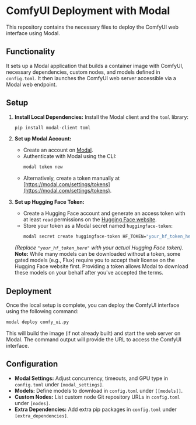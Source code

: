 # ComfyUI Deployment with Modal

This repository contains the necessary files to deploy the ComfyUI web interface using Modal.

## Functionality

It sets up a Modal application that builds a container image with ComfyUI, necessary dependencies, custom nodes, and models defined in `config.toml`. It then launches the ComfyUI web server accessible via a Modal web endpoint.

## Setup

1.  **Install Local Dependencies:**
    Install the Modal client and the `toml` library:
    ```bash
    pip install modal-client toml
    ```

2.  **Set up Modal Account:**
    - Create an account on [Modal](https://modal.com/).
    - Authenticate with Modal using the CLI:
      ```bash
      modal token new
      ```
    - Alternatively, create a token manually at [https://modal.com/settings/tokens](https://modal.com/settings/tokens).

3.  **Set up Hugging Face Token:**
    - Create a Hugging Face account and generate an access token with at least `read` permissions on the [Hugging Face website](https://huggingface.co/settings/tokens).
    - Store your token as a Modal secret named `huggingface-token`:
      ```bash
      modal secret create huggingface-token HF_TOKEN="your_hf_token_here"
      ```
    *(Replace `"your_hf_token_here"` with your actual Hugging Face token)*.
    **Note:** While many models can be downloaded without a token, some gated models (e.g., Flux) require you to accept their license on the Hugging Face website first. Providing a token allows Modal to download these models on your behalf after you've accepted the terms.

## Deployment

Once the local setup is complete, you can deploy the ComfyUI interface using the following command:

```bash
modal deploy comfy_ui.py
```

This will build the image (if not already built) and start the web server on Modal. The command output will provide the URL to access the ComfyUI interface.

## Configuration

-   **Modal Settings:** Adjust concurrency, timeouts, and GPU type in `config.toml` under `[modal_settings]`.
-   **Models:** Define models to download in `config.toml` under `[[models]]`.
-   **Custom Nodes:** List custom node Git repository URLs in `config.toml` under `[nodes]`.
-   **Extra Dependencies:** Add extra pip packages in `config.toml` under `[extra_dependencies]`.
